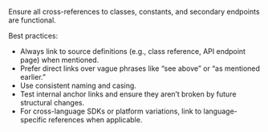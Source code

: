 Ensure all cross-references to classes, constants, and secondary endpoints are functional.

Best practices:

* Always link to source definitions (e.g., class reference, API endpoint page) when mentioned.
* Prefer direct links over vague phrases like “see above” or “as mentioned earlier.”
* Use consistent naming and casing.
* Test internal anchor links and ensure they aren’t broken by future structural changes.
* For cross-language SDKs or platform variations, link to language-specific references when applicable.